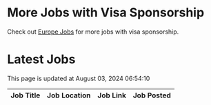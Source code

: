 # More Jobs with Visa Sponsorship

Check out [Europe Jobs](https://github.com/sureshparimi/europejobs#latest-jobs) for more jobs with visa sponsorship.

# Latest Jobs

This page is updated at August 03, 2024 06:54:10

| Job Title | Job Location | Job Link | Job Posted |
| --- | --- | --- | --- |
